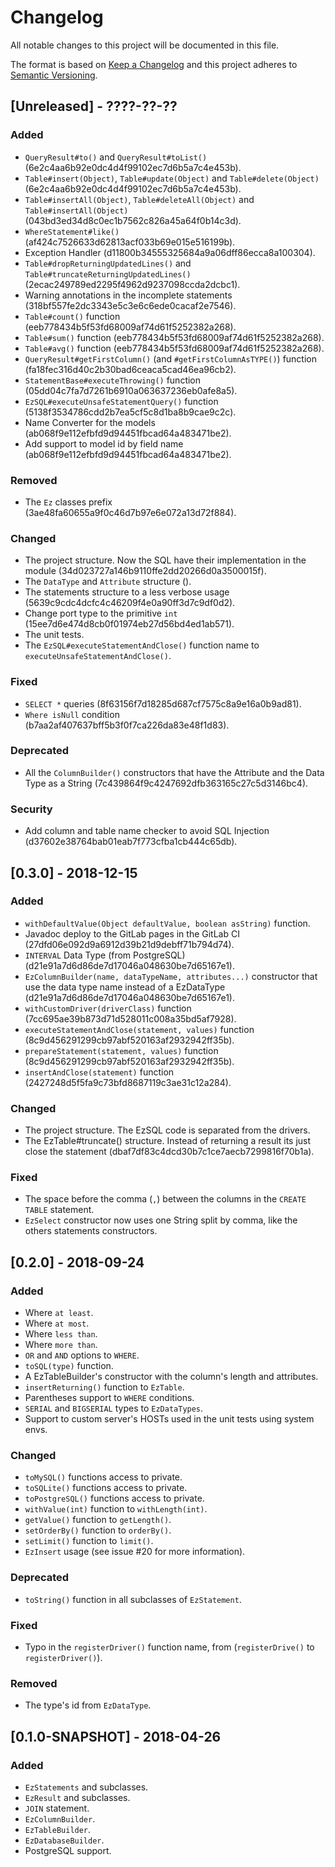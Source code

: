 # Changelog
All notable changes to this project will be documented in this file.

The format is based on [Keep a Changelog](http://keepachangelog.com/en/1.0.0/)
and this project adheres to [Semantic Versioning](http://semver.org/spec/v2.0.0.html).

## [Unreleased] - ????-??-??

### Added
- `QueryResult#to()` and `QueryResult#toList()` (6e2c4aa6b92e0dc4d4f99102ec7d6b5a7c4e453b).  
- `Table#insert(Object)`, `Table#update(Object)` and `Table#delete(Object)` (6e2c4aa6b92e0dc4d4f99102ec7d6b5a7c4e453b).  
- `Table#insertAll(Object)`, `Table#deleteAll(Object)` and `Table#insertAll(Object)` (043bd3ed34d8c0ec1b7562c826a45a64f0b14c3d).  
- `WhereStatement#like()` (af424c7526633d62813acf033b69e015e516199b).  
- Exception Handler (d11800b34555325684a9a06dff86ecca8a100304).  
- `Table#dropReturningUpdatedLines()` and `Table#truncateReturningUpdatedLines()` (2ecac249789ed2295f4962d9237098ccda2dcbc1).  
- Warning annotations in the incomplete statements (318bf557fe2dc3343e5c3e6c6ede0cacaf2e7546).  
- `Table#count()` function (eeb778434b5f53fd68009af74d61f5252382a268).  
- `Table#sum()` function (eeb778434b5f53fd68009af74d61f5252382a268).  
- `Table#avg()` function (eeb778434b5f53fd68009af74d61f5252382a268).  
- `QueryResult#getFirstColumn()` (and `#getFirstColumnAsTYPE()`) function (fa18fec316d40c2b30bad6ceaca5cad46ea96cb2).  
- `StatementBase#executeThrowing()` function (05dd04c7fa7d7261b6910a063637236eb0afe8a5).  
- `EzSQL#executeUnsafeStatementQuery()` function (5138f3534786cdd2b7ea5cf5c8d1ba8b9cae9c2c).  
- Name Converter for the models (ab068f9e112efbfd9d94451fbcad64a483471be2).  
- Add support to model id by field name (ab068f9e112efbfd9d94451fbcad64a483471be2).  

### Removed
- The `Ez` classes prefix (3ae48fa60655a9f0c46d7b97e6e072a13d72f884).  

### Changed
- The project structure. Now the SQL have their implementation in the module (34d023727a146b9110ffe2dd20266d0a3500015f).  
- The `DataType` and `Attribute` structure ().  
- The statements structure to a less verbose usage (5639c9cdc4dcfc4c46209f4e0a90ff3d7c9df0d2).  
- Change port type to the primitive `int` (15ee7d6e474d8cb0f01974eb27d56bd4ed1ab571).  
- The unit tests.
- The `EzSQL#executeStatementAndClose()` function name to `executeUnsafeStatementAndClose()`.  

### Fixed
- `SELECT *` queries (8f63156f7d18285d687cf7575c8a9e16a0b9ad81).
- `Where isNull` condition (b7aa2af407637bff5b3f0f7ca226da83e48f1d83).  

### Deprecated
- All the `ColumnBuilder()` constructors that have the Attribute and the Data Type as a String (7c439864f9c4247692dfb363165c27c5d3146bc4).  

### Security
- Add column and table name checker to avoid SQL Injection (d37602e38764bab01eab7f773cfba1cb444c65db).  

## [0.3.0] - 2018-12-15

### Added
- `withDefaultValue(Object defaultValue, boolean asString)` function.
- Javadoc deploy to the GitLab pages in the GitLab CI (27dfd06e092d9a6912d39b21d9debff71b794d74).
- `INTERVAL` Data Type (from PostgreSQL) (d21e91a7d6d86de7d17046a048630be7d65167e1).
- `EzColumnBuilder(name, dataTypeName, attributes...)` constructor that use the data type name instead of a EzDataType (d21e91a7d6d86de7d17046a048630be7d65167e1).
- `withCustomDriver(driverClass)` function (7cc695ae39b873d71d528011c008a35bd5af7928).
- `executeStatementAndClose(statement, values)` function (8c9d456291299cb97abf520163af2932942ff35b).
- `prepareStatement(statement, values)` function (8c9d456291299cb97abf520163af2932942ff35b).
- `insertAndClose(statement)` function (2427248d5f5fa9c73bfd8687119c3ae31c12a284).

### Changed
- The project structure. The EzSQL code is separated from the drivers.
- The EzTable#truncate() structure. Instead of returning a result its just close the statement (dbaf7df83c4dcd30b7c1ce7aecb7299816f70b1a).

### Fixed
- The space before the comma (`,`) between the columns in the `CREATE TABLE` statement.
- `EzSelect` constructor now uses one String split by comma, like the others statements constructors.

## [0.2.0] - 2018-09-24

### Added
- Where `at least`.
- Where `at most`.
- Where `less than`.
- Where `more than`.
- `OR` and `AND` options to `WHERE`.
- `toSQL(type)` function.
- A EzTableBuilder's constructor with the column's length and attributes.
- `insertReturning()` function to `EzTable`.
- Parentheses support to `WHERE` conditions.
- `SERIAL` and `BIGSERIAL` types to `EzDataTypes`.
- Support to custom server's HOSTs used in the unit tests using system envs.

### Changed
- `toMySQL()` functions access to private. 
- `toSQLite()` functions access to private. 
- `toPostgreSQL()` functions access to private. 
- `withValue(int)` function to `withLength(int)`.
- `getValue()` function to `getLength()`.
- `setOrderBy()` function to `orderBy()`.
- `setLimit()` function to `limit()`.
- `EzInsert` usage (see issue #20 for more information).

### Deprecated
- `toString()` function in all subclasses of `EzStatement`.

### Fixed
- Typo in the `registerDriver()` function name, from (`registerDrive()` to `registerDriver()`).

### Removed
- The type's id from `EzDataType`.

## [0.1.0-SNAPSHOT] - 2018-04-26

### Added
- `EzStatements` and subclasses.
- `EzResult` and subclasses.
- `JOIN` statement.
- `EzColumnBuilder`.
- `EzTableBuilder`.
- `EzDatabaseBuilder`.
- PostgreSQL support.
